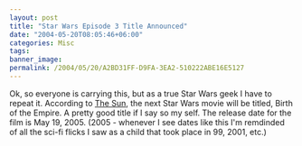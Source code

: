 ```yaml
---
layout: post
title: "Star Wars Episode 3 Title Announced"
date: "2004-05-20T08:05:46+06:00"
categories: Misc 
tags: 
banner_image: 
permalink: /2004/05/20/A2BD31FF-D9FA-3EA2-510222ABE16E5127
---
```


Ok, so everyone is carrying this, but as a true Star Wars geek I have to repeat it. According to <a href="http://www.thesun.co.uk/article/0,,2-2004223126,,00.html">The Sun</a>, the next Star Wars movie will be titled, Birth of the Empire. A pretty good title if I say so my self. The release date for the film is May 19, 2005. (2005 - whenever I see dates like this I'm remdinded of all the sci-fi flicks I saw as a child that took place in 99, 2001, etc.)